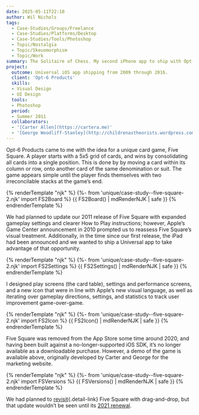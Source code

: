 ```yaml
---
date: 2025-05-11T22:10
author: Wil Nichols
tags:
  - Case-Studies/Groups/Freelance
  - Case-Studies/Platforms/Desktop
  - Case-Studies/Tools/Photoshop
  - Topic/Nostalgia
  - Topic/Skeuomorphism
  - Topic/Work
summary: The Solitaire of Chess. My second iPhone app to ship with Opt-6 Products in 2009, Five Square later received an overhaul in 2011 with a brand-new, shining UI.
project:
  outcome: Universal iOS app shipping from 2009 through 2016.
  client: 'Opt-6 Products'
  skills:
  - Visual Design
  - UI Design
  tools:
  - Photoshop
  period: 
  - Summer 2011
  collaborators: 
  - '[Carter Allen](https://cartera.me)'
  - '[George Woodliff-Stanley](http://childrenastheorists.wordpress.com/)'
---
```


Opt-6 Products came to me with the idea for a unique card game, Five Square. A player starts with a 5x5 grid of cards, and wins by consolidating all cards into a single position. This is done by by moving a card within its column or row, onto another card of the same denomination or suit. The game appears simple until the player finds themselves with two irreconcilable stacks at the game’s end.

{% renderTemplate "njk" %}
{%- from 'unique/case-study--five-square-2.njk' import FS2Board %}
{{ FS2Board() | mdRenderNJK | safe }}
{% endrenderTemplate %}

We had planned to update our 2011 release of Five Square with expanded gameplay settings and clearer How to Play instructions; however, Apple’s Game Center announcement in 2010 prompted us to reassess Five Square’s visual treatment. Additionally, in the time since our first release, the iPad had been announced and we wanted to ship a Universal app to take advantage of that opportunity.

{% renderTemplate "njk" %}
{%- from 'unique/case-study--five-square-2.njk' import FS2Settings %}
{{ FS2Settings() | mdRenderNJK | safe }}
{% endrenderTemplate %}

I designed play screens (the card table), settings and performance screens, and a new icon that were in line with Apple’s new visual language, as well as iterating over gameplay directions, settings, and statistics to track user improvement game-over-game.

{% renderTemplate "njk" %}
{%- from 'unique/case-study--five-square-2.njk' import FS2Icon %}
{{ FS2Icon() | mdRenderNJK | safe }}
{% endrenderTemplate %}

Five Square was removed from the App Store some time around 2020, and having been built against a no-longer-supported iOS SDK, it’s no longer available as a downloadable purchase. However, a demo of the game is available above, originally developed by Carter and George for the marketing website.

{% renderTemplate "njk" %}
{%- from 'unique/case-study--five-square-2.njk' import FSVersions %}
{{ FSVersions() | mdRenderNJK | safe }}
{% endrenderTemplate %}

We had planned to [revisit](#future){.detail-link} Five Square with drag-and-drop, but that update wouldn’t be seen until its [2021 renewal](/five-square-3/).
